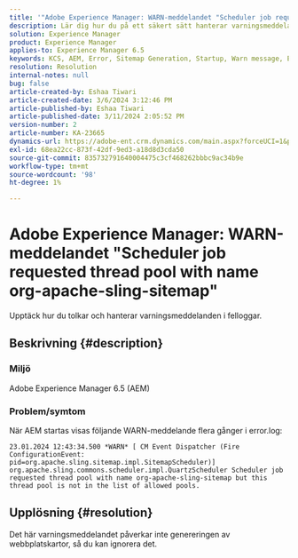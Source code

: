 ```yaml
---
title: '"Adobe Experience Manager: WARN-meddelandet "Scheduler job requested thread pool with name org-apache-sling-sitemap"'
description: Lär dig hur du på ett säkert sätt hanterar varningsmeddelanden som inte påverkar när AEM startas.
solution: Experience Manager
product: Experience Manager
applies-to: Experience Manager 6.5
keywords: KCS, AEM, Error, Sitemap Generation, Startup, Warn message, Error.log, Thread pool
resolution: Resolution
internal-notes: null
bug: false
article-created-by: Eshaa Tiwari
article-created-date: 3/6/2024 3:12:46 PM
article-published-by: Eshaa Tiwari
article-published-date: 3/11/2024 2:05:52 PM
version-number: 2
article-number: KA-23665
dynamics-url: https://adobe-ent.crm.dynamics.com/main.aspx?forceUCI=1&pagetype=entityrecord&etn=knowledgearticle&id=ce4145f6-cbdb-ee11-904d-6045bd006b4b
exl-id: 68ea22cc-873f-42df-9ed3-a18d8d3cda50
source-git-commit: 835732791640004475c3cf468262bbbc9ac34b9e
workflow-type: tm+mt
source-wordcount: '98'
ht-degree: 1%

---
```


# Adobe Experience Manager: WARN-meddelandet &quot;Scheduler job requested thread pool with name org-apache-sling-sitemap&quot;


Upptäck hur du tolkar och hanterar varningsmeddelanden i felloggar.

## Beskrivning {#description}


### <b>Miljö</b>

Adobe Experience Manager 6.5 (AEM)

### Problem/symtom

När AEM startas visas följande WARN-meddelande flera gånger i error.log:


```
23.01.2024 12:43:34.500 *WARN* [ CM Event Dispatcher (Fire ConfigurationEvent: pid=org.apache.sling.sitemap.impl.SitemapScheduler)]  org.apache.sling.commons.scheduler.impl.QuartzScheduler Scheduler job requested thread pool with name org-apache-sling-sitemap but this thread pool is not in the list of allowed pools.
```





## Upplösning {#resolution}


Det här varningsmeddelandet påverkar inte genereringen av webbplatskartor, så du kan ignorera det.
